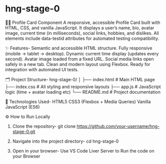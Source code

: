 # hng-stage-0

🧑‍💼 Profile Card Component
A responsive, accessible Profile Card built with HTML, CSS, and vanilla JavaScript.
It displays a user’s name, bio, avatar image, current time (in milliseconds), social links, hobbies, and dislikes.
All elements include data-testid attributes for automated testing compatibility.

✨ Features-
Semantic and accessible HTML structure.
Fully responsive (mobile → tablet → desktop).
Dynamic current time display (updates every second).
Avatar image loaded from a fixed URL.
Social media links open safely in a new tab.
Clean and modern layout using Flexbox.
Ready for integration with automated UI tests.

🗂️ Project Structure-
hng-stage-0/
│
├── index.html # Main HTML page
├── index.css # All styling and responsive layouts
├── app.js # JavaScript logic (time + avatar loading etc)
└── README.md # Project documentation

🧰 Technologies Used-
HTML5
CSS3 (Flexbox + Media Queries)
Vanilla JavaScript (ES6)

⚙️ How to Run Locally
1. Clone the repository-
 git clone https://github.com/your-username/hng-stage-0.git

2. Navigate into the project directory-
   cd hng-stage-0
   
4. Open in your browser-
   Use VS Code Liver Server to Run the code on your Browser
